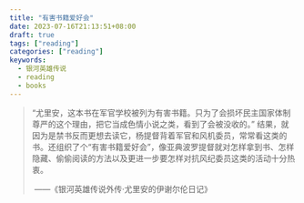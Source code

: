 ```yaml
---
title: "有害书籍爱好会"
date: 2023-07-16T21:13:51+08:00
draft: true
tags: ["reading"]
categories: ["reading"]
keywords:
  - 银河英雄传说
  - reading
  - books
---
```


> “尤里安，这本书在军官学校被列为有害书籍。只为了会损坏民主国家体制尊严的这个理由，把它当成色情小说之类，看到了会被没收的。” 
>  结果，就因为是禁书反而更想去读它，杨提督背着军官和风机委员，常常看这类的书。还组织了个“有害书籍爱好会”，像亚典波罗提督就对怎样拿到书、怎样隐藏、偷偷阅读的方法以及更进一步要怎样对抗风纪委员这类的活动十分热衷。
>
> ​												——《银河英雄传说外传·尤里安的伊谢尔伦日记》
